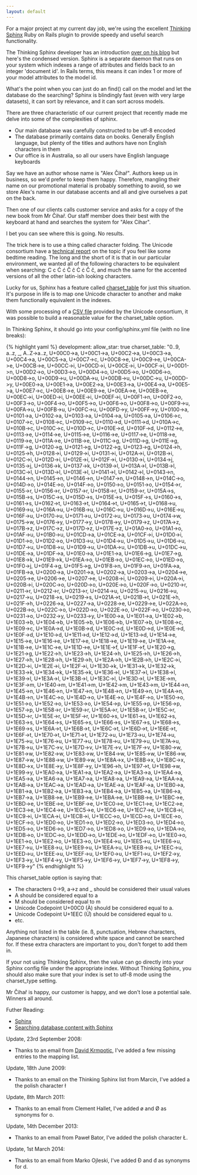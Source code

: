 ```yaml
---
layout: default
---
```

For a major project at my current day job, we're using the excellent [Thinking
Sphinx](http://ts.freelancing-gods.com) Ruby on Rails plugin to provide speedy
and useful search functionality.

The Thinking Sphinx developer has an introduction [over on his
blog](http://freelancing-gods.com/posts/sphinx_a_primer) but here's the
condensed version. Sphinx is a separate daemon that runs on your system which
indexes a range of attributes and fields back to an integer 'document id'. In
Rails terms, this means it can index 1 or more of your model attributes to the
model id.

What's the point when you can just do an find() call on the model and let the
database do the searching? Sphinx is blindingly fast (even with very large
datasets), it can sort by relevance, and it can sort across models.

There are three characteristic of our current project that recently made me
delve into some of the complexities of sphinx.


- Our main database was carefully constructed to be utf-8 encoded
- The database primarily contains data on books. Generally English language, but plenty of the titles and authors have non English characters in them
- Our office is in Australia, so all our users have English language keyboards


Say we have an author whose name is "Alex Čihař". Authors keep us in business,
so we'd prefer to keep them happy. Therefore, mangling their name on our
promotional material is probably something to avoid, so we store Alex's name in
our database accents and all and give ourselves a pat on the back.

Then one of our clients calls customer service and asks for a copy of the new
book from Mr Čihař. Our staff member does their best with the keyboard at hand
and searches the system for "Alex Cihar".

I bet you can see where this is going. No results.

The trick here is to use a thing called character folding. The Unicode
consortium have a [technical report](http://unicode.org/reports/tr30/) on the
topic if you feel like some bedtime reading. The long and the short of it is that
in our particular environment, we wanted all of the following characters to be
equivalent when searching: C c Ć ć Ĉ ĉ Ċ ċ Č č, and much the same for the
accented versions of all the other latin-ish looking characters.

Lucky for us, Sphinx has a feature called
[charset_table](http://www.sphinxsearch.com/doc.html#conf-charset-table) for
just this situation. It's purpose in life is to map one Unicode character to
another and make them functionally equivalent in the indexes.

With some processing of a [CSV
file](http://www.unicode.org/Public/UNIDATA/UnicodeData.txt) provided by the
Unicode consortium, it was possible to build a reasonable value for the
charset_table option.

In Thinking Sphinx, it should go into your config/sphinx.yml file (with no line
breaks):

{% highlight yaml %}
    development:
      allow_star: true
      charset_table: "0..9, a..z, _, A..Z->a..z, U+00C0->a, U+00C1->a,
        U+00C2->a, U+00C3->a, U+00C4->a, U+00C5->a, U+00C7->c, U+00C8->e,
        U+00C9->e, U+00CA->e, U+00CB->e, U+00CC->i, U+00CD->i, U+00CE->i,
        U+00CF->i, U+00D1->n, U+00D2->o, U+00D3->o, U+00D4->o, U+00D5->o,
        U+00D6->o, U+00D8->o, U+00D9->u, U+00DA->u, U+00DB->u, U+00DC->u,
        U+00DD->y, U+00E0->a, U+00E1->a, U+00E2->a, U+00E3->a, U+00E4->a,
        U+00E5->a, U+00E7->c, U+00E8->e, U+00E9->e, U+00EA->e, U+00EB->e,
        U+00EC->i, U+00ED->i, U+00EE->i, U+00EF->i, U+00F1->n, U+00F2->o,
        U+00F3->o, U+00F4->o, U+00F5->o, U+00F6->o, U+00F8->o, U+00F9->u,
        U+00FA->u, U+00FB->u, U+00FC->u, U+00FD->y, U+00FF->y, U+0100->a,
        U+0101->a, U+0102->a, U+0103->a, U+0104->a, U+0105->a, U+0106->c,
        U+0107->c, U+0108->c, U+0109->c, U+0110->d, U+0111->d, U+010A->c,
        U+010B->c, U+010C->c, U+010D->c, U+010E->d, U+010F->d, U+0112->e,
        U+0113->e, U+0114->e, U+0115->e, U+0116->e, U+0117->e, U+0118->e,
        U+0119->e, U+011A->e, U+011B->e, U+011C->g, U+011D->g, U+011E->g,
        U+011F->g, U+0120->g, U+0121->g, U+0122->g, U+0123->g, U+0124->h,
        U+0125->h, U+0128->i, U+0129->i, U+0131->i, U+012A->i, U+012B->i,
        U+012C->i, U+012D->i, U+012E->i, U+012F->i, U+0130->i, U+0134->j,
        U+0135->j, U+0136->k, U+0137->k, U+0139->l, U+013A->l, U+013B->l,
        U+013C->l, U+013D->l, U+013E->l, U+0141->l, U+0142->l, U+0143->n,
        U+0144->n, U+0145->n, U+0146->n, U+0147->n, U+0148->n, U+014C->o,
        U+014D->o, U+014E->o, U+014F->o, U+0150->o, U+0151->o, U+0154->r,
        U+0155->r, U+0156->r, U+0157->r, U+0158->r, U+0159->r, U+015A->s,
        U+015B->s, U+015C->s, U+015D->s, U+015E->s, U+015F->s, U+0160->s,
        U+0161->s, U+0162->t, U+0163->t, U+0164->t, U+0165->t, U+0168->u,
        U+0169->u, U+016A->u, U+016B->u, U+016C->u, U+016D->u, U+016E->u,
        U+016F->u, U+0170->u, U+0171->u, U+0172->u, U+0173->u, U+0174->w,
        U+0175->w, U+0176->y, U+0177->y, U+0178->y, U+0179->z, U+017A->z,
        U+017B->z, U+017C->z, U+017D->z, U+017E->z, U+01A0->o, U+01A1->o,
        U+01AF->u, U+01B0->u, U+01CD->a, U+01CE->a, U+01CF->i, U+01D0->i,
        U+01D1->o, U+01D2->o, U+01D3->u, U+01D4->u, U+01D5->u, U+01D6->u,
        U+01D7->u, U+01D8->u, U+01D9->u, U+01DA->u, U+01DB->u, U+01DC->u,
        U+01DE->a, U+01DF->a, U+01E0->a, U+01E1->a, U+01E6->g, U+01E7->g,
        U+01E8->k, U+01E9->k, U+01EA->o, U+01EB->o, U+01EC->o, U+01ED->o,
        U+01F0->j, U+01F4->g, U+01F5->g, U+01F8->n, U+01F9->n, U+01FA->a,
        U+01FB->a, U+0200->a, U+0201->a, U+0202->a, U+0203->a, U+0204->e,
        U+0205->e, U+0206->e, U+0207->e, U+0208->i, U+0209->i, U+020A->i,
        U+020B->i, U+020C->o, U+020D->o, U+020E->o, U+020F->o, U+0210->r,
        U+0211->r, U+0212->r, U+0213->r, U+0214->u, U+0215->u, U+0216->u,
        U+0217->u, U+0218->s, U+0219->s, U+021A->t, U+021B->t, U+021E->h,
        U+021F->h, U+0226->a, U+0227->a, U+0228->e, U+0229->e, U+022A->o,
        U+022B->o, U+022C->o, U+022D->o, U+022E->o, U+022F->o, U+0230->o,
        U+0231->o, U+0232->y, U+0233->y, U+1E00->a, U+1E01->a, U+1E02->b,
        U+1E03->b, U+1E04->b, U+1E05->b, U+1E06->b, U+1E07->b, U+1E08->c,
        U+1E09->c, U+1E0A->d, U+1E0B->d, U+1E0C->d, U+1E0D->d, U+1E0E->d,
        U+1E0F->d, U+1E10->d, U+1E11->d, U+1E12->d, U+1E13->d, U+1E14->e,
        U+1E15->e, U+1E16->e, U+1E17->e, U+1E18->e, U+1E19->e, U+1E1A->e,
        U+1E1B->e, U+1E1C->e, U+1E1D->e, U+1E1E->f, U+1E1F->f, U+1E20->g,
        U+1E21->g, U+1E22->h, U+1E23->h, U+1E24->h, U+1E25->h, U+1E26->h,
        U+1E27->h, U+1E28->h, U+1E29->h, U+1E2A->h, U+1E2B->h, U+1E2C->i,
        U+1E2D->i, U+1E2E->i, U+1E2F->i, U+1E30->k, U+1E31->k, U+1E32->k,
        U+1E33->k, U+1E34->k, U+1E35->k, U+1E36->l, U+1E37->l, U+1E38->l,
        U+1E39->l, U+1E3A->l, U+1E3B->l, U+1E3C->l, U+1E3D->l, U+1E3E->m,
        U+1E3F->m, U+1E40->m, U+1E41->m, U+1E42->m, U+1E43->m, U+1E44->n,
        U+1E45->n, U+1E46->n, U+1E47->n, U+1E48->n, U+1E49->n, U+1E4A->n,
        U+1E4B->n, U+1E4C->o, U+1E4D->o, U+1E4E->o, U+1E4F->o, U+1E50->o,
        U+1E51->o, U+1E52->o, U+1E53->o, U+1E54->p, U+1E55->p, U+1E56->p,
        U+1E57->p, U+1E58->r, U+1E59->r, U+1E5A->r, U+1E5B->r, U+1E5C->r,
        U+1E5D->r, U+1E5E->r, U+1E5F->r, U+1E60->s, U+1E61->s, U+1E62->s,
        U+1E63->s, U+1E64->s, U+1E65->s, U+1E66->s, U+1E67->s, U+1E68->s,
        U+1E69->s, U+1E6A->t, U+1E6B->t, U+1E6C->t, U+1E6D->t, U+1E6E->t,
        U+1E6F->t, U+1E70->t, U+1E71->t, U+1E72->u, U+1E73->u, U+1E74->u,
        U+1E75->u, U+1E76->u, U+1E77->u, U+1E78->u, U+1E79->u, U+1E7A->u,
        U+1E7B->u, U+1E7C->v, U+1E7D->v, U+1E7E->v, U+1E7F->v, U+1E80->w,
        U+1E81->w, U+1E82->w, U+1E83->w, U+1E84->w, U+1E85->w, U+1E86->w,
        U+1E87->w, U+1E88->w, U+1E89->w, U+1E8A->x, U+1E8B->x, U+1E8C->x,
        U+1E8D->x, U+1E8E->y, U+1E8F->y, U+1E96->h, U+1E97->t, U+1E98->w,
        U+1E99->y, U+1EA0->a, U+1EA1->a, U+1EA2->a, U+1EA3->a, U+1EA4->a,
        U+1EA5->a, U+1EA6->a, U+1EA7->a, U+1EA8->a, U+1EA9->a, U+1EAA->a,
        U+1EAB->a, U+1EAC->a, U+1EAD->a, U+1EAE->a, U+1EAF->a, U+1EB0->a,
        U+1EB1->a, U+1EB2->a, U+1EB3->a, U+1EB4->a, U+1EB5->a, U+1EB6->a,
        U+1EB7->a, U+1EB8->e, U+1EB9->e, U+1EBA->e, U+1EBB->e, U+1EBC->e,
        U+1EBD->e, U+1EBE->e, U+1EBF->e, U+1EC0->e, U+1EC1->e, U+1EC2->e,
        U+1EC3->e, U+1EC4->e, U+1EC5->e, U+1EC6->e, U+1EC7->e, U+1EC8->i,
        U+1EC9->i, U+1ECA->i, U+1ECB->i, U+1ECC->o, U+1ECD->o, U+1ECE->o,
        U+1ECF->o, U+1ED0->o, U+1ED1->o, U+1ED2->o, U+1ED3->o, U+1ED4->o,
        U+1ED5->o, U+1ED6->o, U+1ED7->o, U+1ED8->o, U+1ED9->o, U+1EDA->o,
        U+1EDB->o, U+1EDC->o, U+1EDD->o, U+1EDE->o, U+1EDF->o, U+1EE0->o,
        U+1EE1->o, U+1EE2->o, U+1EE3->o, U+1EE4->u, U+1EE5->u, U+1EE6->u,
        U+1EE7->u, U+1EE8->u, U+1EE9->u, U+1EEA->u, U+1EEB->u, U+1EEC->u,
        U+1EED->u, U+1EEE->u, U+1EEF->u, U+1EF0->u, U+1EF1->u, U+1EF2->y,
        U+1EF3->y, U+1EF4->y, U+1EF5->y, U+1EF6->y, U+1EF7->y, U+1EF8->y,
        U+1EF9->y" {% endhighlight %}

This charset_table option is saying that:


- The characters 0->9, a->z and _ should be considered their usual values
- A should be considered equal to a
- M should be considered equal to m
- Unicode Codepoint U+00C0 (À) should be considered equal to a.
- Unicode Codepoint U+1EEC (Ử) should be considered equal to u.
- etc.


Anything not listed in the table (ie. ß, punctuation, Hebrew characters, Japanese
characters) is considered white space and cannot be searched for. If
these extra characters are important to you, don't forget to add them in.

If your not using Thinking Sphinx, then the value can go directly into your
Sphinx config file under the appropriate index. Without Thinking Sphinx, you
should also make sure that your index is set to utf-8 mode using the
charset_type setting.

Mr Čihař is happy, our customer is happy, and we don't lose a potential sale.
Winners all around.

Futher Reading:

- [Sphinx](http://www.sphinxsearch.com/)
- [Searching database content with Sphinx](http://www.linux.com/feature/118721)

Update, 23rd September 2008:
- Thanks to an email from [David Krmpotic](http://www.davidkrmpotic.com/), I've
  added a few missing entries to the mapping list.

Update, 18th June 2009:
- Thanks to an email on the Thinking Sphinx list from Marcin, I've
  added a the polish character ł

Update, 8th March 2011:
- Thanks to an email from Clement Hallet, I've added ø and Ø as synonyms for o.

Update, 14th December 2013:
- Thanks to an email from Paweł Bator, I've added the polish character Ł.

Update, 1st March 2014:
- Thanks to an email from Marko Ojleski, I've added Đ and đ as synonyms for d.
